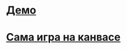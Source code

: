 # <a href="http://tv-game.surge.sh" target="_blank">Демо</a>

# <a href="https://github.com/igrlk/tv-game/tree/master/src/components/Game/core">Сама игра на канвасе</a>
